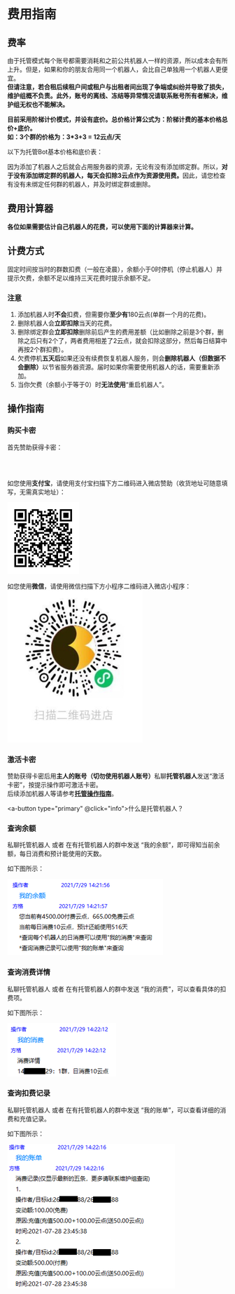 # 费用指南
## 费率
由于托管模式每个账号都需要消耗和之前公共机器人一样的资源，所以成本会有所上升。但是，如果和你的朋友合用同一个机器人，会比自己单独用一个机器人更便宜。   
<b>但请注意，若合租后续租户间或租户与出租者间出现了争端或纠纷并导致了损失，维护组概不负责。此外，账号的离线、冻结等异常情况请联系账号所有者解决，维护组无权也不能解决。</b>

<B>目前采用阶梯计价模式，并设有底价。总价格计算公式为：阶梯计费的基本价格总价+底价。<br>如：3个群的价格为：3*3+3 = 12云点/天</b>
<p></p>

以下为托管Bot基本价格和底价表：
<template>
    <a-table :pagination=false :columns="columns" :data-source="data">
        <a slot="group_num" slot-scope="text">{{ text }}</a>
    </a-table>
</template>

因为添加了机器人之后就会占用服务器的资源，无论有没有添加绑定群。所以，<b>对于没有添加绑定群的机器人，每天会扣除3云点作为资源使用费。</b>因此，请您检查有没有未绑定任何群的机器人，并及时绑定群或删除。

## 费用计算器
<b>各位如果需要估计自己机器人的花费，可以使用下面的计算器来计算。</b>
<p></p>

<a-alert type="info" message="说明" show-icon>
<template slot="description">
1. 10云点=1元</br>
2. 此价格为原价（划线价），不含任何优惠，实际费用可能较此处更低。</br>
3. 一月按30天计，实际费用按天计算，可能与上述计算器中的结果略有不同。</br>
4. 此价格包括原终极版的所有功能，包括完整的娱乐与会战功能。</br>
5. 机器人与添加机器人时的人绑定，因此，<b>请勿代他人添加/充值</b>，以免产生纠纷。</br>
6. 同一人绑定的不同机器人群数<B>不累计计算</B>，分别计算并分别扣费（如某人添加了两个绑定了一个群的机器人，则费用是两个单群的费用而非一个双群的费用）。</br>
</template>
</a-alert>

<template>
    <div>
        <a-form-model ref="ruleForm" :model="form" :rules="rules" style="max-width: 400px;">
            <p>将会有多少群使用这个机器人呢？</p>
            <a-form-model-item ref="group" prop="group">
                <a-input type='number' v-model="form.group" placeholder="请输入你的预计使用群数"
                    oninput="if(value.length>3)value=value.slice(0,3)" />
            </a-form-model-item>
            <p>这个机器人您预计将要使用多久？</p>
            <a-form-model-item ref="usetime" prop="usetime">
                <a-input type='number' v-model="form.usetime" placeholder="请输入你的预计使用时间"
                    oninput="if(value.length>2)value=value.slice(0,2)">
                    <a-select slot="addonAfter" style="width: 80px" v-model="time_unit">
                        <a-select-option value="天">
                            &nbsp;&nbsp;天
                        </a-select-option>
                        <a-select-option value="月">
                            &nbsp;&nbsp;月
                        </a-select-option>
                        <a-select-option value="年">
                            &nbsp;&nbsp;年
                        </a-select-option>
                    </a-select>
                </a-input>
            </a-form-model-item>
            <a-form-model-item>{{getPrice}}</a-form-model-item>
        </a-form-model>
    </div>
</template>

## 计费方式
固定时间按当时的群数扣费（一般在凌晨），余额小于0时停机（停止机器人）并提示欠费，余额不足以维持三天花费时提示余额不足。

### 注意
1. 添加机器人时<b>不会</b>扣费，但需要你<b>至少有</b>180云点(单群一个月的花费)。
2. 删除机器人会<b>立即扣除</b>当天的花费。
3. 删除绑定群会<b>立即扣除</b>删除前后产生的费用差额（比如删除之前是3个群，删除之后只有2个了，两者费用相差了2云点，就会扣除这部分，然后每日结算中再按2个群扣费）。
4. 欠费停机<b>五天后</b>如果还没有续费恢复机器人服务，则会<b>删除机器人（但数据不会删除）</B>以节省服务器资源。届时如果你需要使用机器人的话，需要重新添加。
5. 当你欠费（余额小于等于0）时<b>无法使用</b>“重启机器人”。


## 操作指南

### 购买卡密
首先赞助获得卡密：

<br>
<a-alert type="info" message="提示" show-icon>
        <template slot="description">
            在下单之前可以先去<a href="/announcement/saleactivity.html">促销活动页面</a>看看有没有什么新活动哦~
        </template>
</a-alert>
<br>

如您使用<b>支付宝</b>，请使用支付宝扫描下方二维码进入微店赞助（收货地址可随意填写，无需真实地址）：

<img src="../.vuepress/public/images/hosting/shop_web.png"></img>

如您使用<b>微信</b>，请使用微信扫描下方小程序二维码进入微店小程序：  
<img src="../.vuepress/public/images/hosting/shop_quickapp.png"></img>

<p></p>

### 激活卡密
赞助获得卡密后用<b>主人的账号（切勿使用机器人账号）</b>私聊<B>托管机器人</b>发送“激活卡密”，按提示操作即可激活卡密。  
后续添加机器人等请参考<b><a href="/hosting">托管操作指南</a></b>。

<a-button type="primary" @click="info">什么是托管机器人？</a-button>

### 查询余额
私聊托管机器人 或者 在有托管机器人的群中发送 “我的余额”，即可得知当前余额，每日消费和预计能使用的天数。

<p>如下图所示：</p>

<img src="../.vuepress/public/images/hosting/my-balance.png"></img>

### 查询消费详情
私聊托管机器人 或者 在有托管机器人的群中发送 “我的消费”，可以查看具体的扣费项。

<p>如下图所示：</p>

<img src="../.vuepress/public/images/hosting/my-charge-detail.png"></img>

### 查询扣费记录
私聊托管机器人 或者 在有托管机器人的群中发送 “我的账单”，可以查看详细的消费和充值记录。

<p>如下图所示：</p>

<img src="../.vuepress/public/images/hosting/my-bill.png"></img>



<script>
    const columns = [
        {
            title: '绑定的群数(个)',
            dataIndex: 'group_num',
            key: 'group_num',
            scopedSlots: { customRender: 'group_num' },
        },
        {
            title: '每群单价(云点/天)',
            dataIndex: 'unit_price',
            key: 'unit_price'
        },
        {
            title: '底价(云点/天)',
            dataIndex: 'base_price',
            key: 'base_price'
        }

    ];

    const data = [
        {
            key: '2',
            group_num: '1~5',
            unit_price: 3,
            base_price:3
        },
        {
            key: '3',
            group_num: '6~10',
            unit_price: 2,
            base_price:3
        },
        {
            key: '4',
            group_num: '11~15',
            unit_price: 1.8,
            base_price:3
        },
        {
            key: '5',
            group_num: '16~40',
            unit_price: 1.6,
            base_price:3
        },
        {
            key: '6',
            group_num: '41~',
            unit_price: 1.5,
            base_price:3
        },
    ];
    const ladder = { 0: 3, 6: 2, 11: 1.8, 16: 1.6, 41: 1.5 }
    import { Modal } from 'ant-design-vue';
    export default {
        data() {
            return {
                data,
                columns,
                ladder,
                time_unit: '天',
                form: {
                    group: undefined,
                    usetime: undefined
                },
                rules: {
                    group: [
                        { required: true, message: '群数量不能为空', trigger: 'blur' }
                    ]
                },
            };
        },
        methods: {
            info() {
                this.$info({
                    title: '托管机器人是哪个！！！',
                    content: h => <b><font color="red">托管机器人</font>是指您自己托管于本平台享受服务的机器人或者我提供的用于查询、处理业务的机器人（如：3367336630 或 1406364929，请先加好友，如果加了好友还没反应，请试下另外一个）。<font color="red">以下所有操作和指令 私聊任何托管机器人进行 或者 在任何托管机器人在的群聊进行 均可，有特别说明的除外（请不要私聊被冻结/离线的机器人）。</font></b>,
                    onOk() { },
                    okText: '我知道了'
                });
            },
            timeConversion(time, unit) {
                if (unit == '年') {
                    return time * 365
                }
                else if (unit == '月') {
                    return time * 30
                }
                else return time
            },
            groupConsumption(num) {
                let total_fee = 0, unit_price = 0, k = 0
                if (num == 0) {
                    return ladder[0]
                }
                let range = parseInt(num) + 1
                for (let i = 1; i < range; i++) {
                    k = i
                    while (true) {
                        if (k < 0) throw 'ValueError';
                        unit_price = ladder[k]
                        if (unit_price != undefined) {
                            break
                        } else {
                            k -= 1
                        }
                    }
                    total_fee += unit_price
                }
                return total_fee + 3
            }
        },
        computed: {
            getPrice() {
                let result = '', average, total, days
                if (this.form.group != undefined) {
                    average = this.groupConsumption(this.form.group).toFixed(2)
                    result += `每日预计消耗${average}云点`
                }
                if (this.form.group != undefined && this.form.usetime != undefined) {
                    days = this.timeConversion(this.form.usetime, this.time_unit)
                    total = (days * average).toFixed(2)
                    result += `，${this.form.usetime}${this.time_unit}(${days}天)预计需要${total}云点`
                }
                return result
            }
        }
    };
</script>